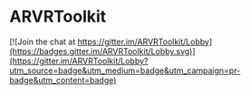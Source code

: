 # ARVRToolkit

[![Join the chat at https://gitter.im/ARVRToolkit/Lobby](https://badges.gitter.im/ARVRToolkit/Lobby.svg)](https://gitter.im/ARVRToolkit/Lobby?utm_source=badge&utm_medium=badge&utm_campaign=pr-badge&utm_content=badge)